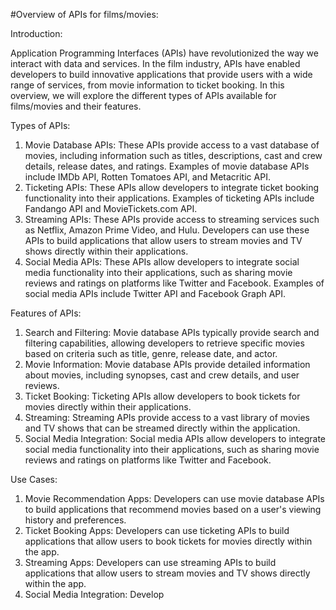 #Overview of APIs for films/movies:

Introduction:

Application Programming Interfaces (APIs) have revolutionized the way we interact with data and services. In the film industry, APIs have enabled developers to build innovative applications that provide users with a wide range of services, from movie information to ticket booking. In this overview, we will explore the different types of APIs available for films/movies and their features.

Types of APIs:

1. Movie Database APIs: These APIs provide access to a vast database of movies, including information such as titles, descriptions, cast and crew details, release dates, and ratings. Examples of movie database APIs include IMDb API, Rotten Tomatoes API, and Metacritic API.
2. Ticketing APIs: These APIs allow developers to integrate ticket booking functionality into their applications. Examples of ticketing APIs include Fandango API and MovieTickets.com API.
3. Streaming APIs: These APIs provide access to streaming services such as Netflix, Amazon Prime Video, and Hulu. Developers can use these APIs to build applications that allow users to stream movies and TV shows directly within their applications.
4. Social Media APIs: These APIs allow developers to integrate social media functionality into their applications, such as sharing movie reviews and ratings on platforms like Twitter and Facebook. Examples of social media APIs include Twitter API and Facebook Graph API.

Features of APIs:

1. Search and Filtering: Movie database APIs typically provide search and filtering capabilities, allowing developers to retrieve specific movies based on criteria such as title, genre, release date, and actor.
2. Movie Information: Movie database APIs provide detailed information about movies, including synopses, cast and crew details, and user reviews.
3. Ticket Booking: Ticketing APIs allow developers to book tickets for movies directly within their applications.
4. Streaming: Streaming APIs provide access to a vast library of movies and TV shows that can be streamed directly within the application.
5. Social Media Integration: Social media APIs allow developers to integrate social media functionality into their applications, such as sharing movie reviews and ratings on platforms like Twitter and Facebook.

Use Cases:

1. Movie Recommendation Apps: Developers can use movie database APIs to build applications that recommend movies based on a user's viewing history and preferences.
2. Ticket Booking Apps: Developers can use ticketing APIs to build applications that allow users to book tickets for movies directly within the app.
3. Streaming Apps: Developers can use streaming APIs to build applications that allow users to stream movies and TV shows directly within the app.
4. Social Media Integration: Develop
